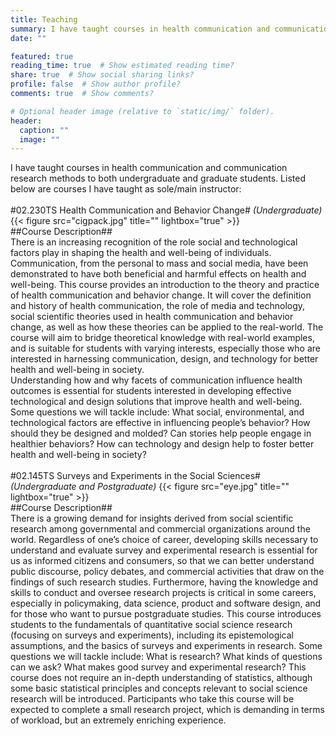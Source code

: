 ```yaml
---
title: Teaching
summary: I have taught courses in health communication and communication research methods to both undergraduate and graduate students. Listed below are courses I have taught as sole/main instructor.
date: ""

featured: true
reading_time: true  # Show estimated reading time?
share: true  # Show social sharing links?
profile: false  # Show author profile?
comments: true  # Show comments?

# Optional header image (relative to `static/img/` folder).
header:
  caption: ""
  image: ""
---
```

I have taught courses in health communication and communication research methods to both undergraduate and graduate students. Listed below are courses I have taught as sole/main instructor: 
<br/>
<br/>
#02.230TS Health Communication and Behavior Change# _(Undergraduate)_
{{< figure src="cigpack.jpg" title="" lightbox="true" >}}
<br/>
##Course Description## <br/>
There is an increasing recognition of the role social and technological factors play in shaping the health and well-being of individuals. Communication, from the personal to mass and social media, have been demonstrated to have both beneficial and harmful effects on health and well-being. This course provides an introduction to the theory and practice of health communication and behavior change. It will cover the definition and history of health communication, the role of media and technology, social scientific theories used in health communication and behavior change, as well as how these theories can be applied to the real-world. The course will aim to bridge theoretical knowledge with real-world examples, and is suitable for students with varying interests, especially those who are interested in harnessing communication, design, and technology for better health and well-being in society. <br/> Understanding how and why facets of communication influence health outcomes is essential for students interested in developing effective technological and design solutions that improve health and well-being. Some questions we will tackle include: What social, environmental, and technological factors are effective in influencing people’s behavior? How should they be designed and molded? Can stories help people engage in healthier behaviors? How can technology and design help to foster better health and well-being in society?
<br/>
<br/>
#02.145TS Surveys and Experiments in the Social Sciences# _(Undergraduate and Postgraduate)_
{{< figure src="eye.jpg" title="" lightbox="true" >}}
<br/>
##Course Description## <br/>
There is a growing demand for insights derived from social scientific research among governmental and commercial organizations around the world. Regardless of one’s choice of career, developing skills necessary to understand and evaluate survey and experimental research is essential for us as informed citizens and consumers, so that we can better understand public discourse, policy debates, and commercial activities that draw on the findings of such research studies. Furthermore, having the knowledge and skills to conduct and oversee research projects is critical in some careers, especially in policymaking, data science, product and software design, and for those who want to pursue postgraduate studies. This course introduces students to the fundamentals of quantitative social science research (focusing on surveys and experiments), including its epistemological assumptions, and the basics of surveys and experiments in research. Some questions we will tackle include: What is research? What kinds of questions can we ask? What makes good survey and experimental research? This course does not require an in-depth understanding of statistics, although some basic statistical principles and concepts relevant to social science research will be introduced. Participants who take this course will be expected to complete a small research project, which is demanding in terms of workload, but an extremely enriching experience.
